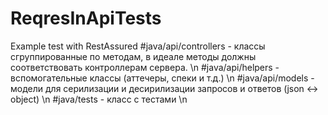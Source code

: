 # ReqresInApiTests
Example test with RestAssured
#java/api/controllers - классы сгруппированные по методам, в идеале методы должны соответствовать контроллерам сервера. \n
#java/api/helpers - вспомогательные классы (аттечеры, спеки и т.д.) \n
#java/api/models - модели для серилизации и десирилизации запросов и ответов (json <-> object) \n
#java/tests - класс с тестами \n
